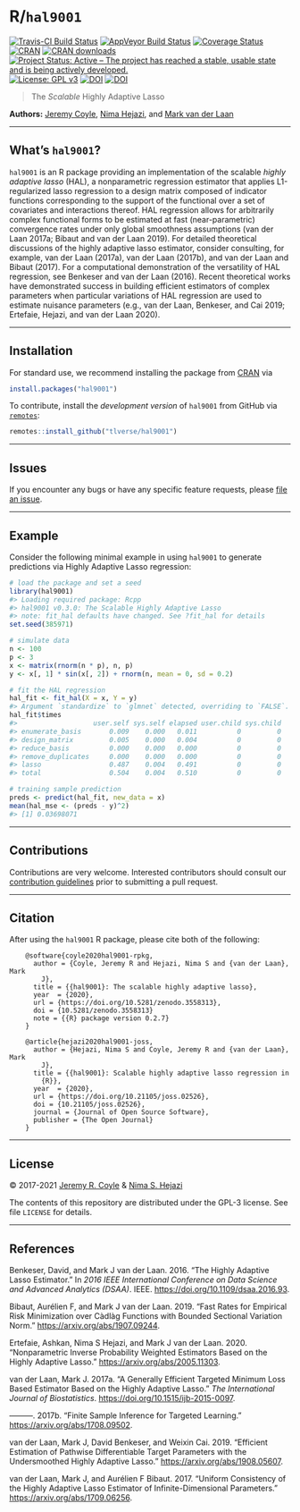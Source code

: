 
<!-- README.md is generated from README.Rmd. Please edit that file -->

# R/`hal9001`

[![Travis-CI Build
Status](https://travis-ci.com/tlverse/hal9001.svg?branch=master)](https://travis-ci.com/tlverse/hal9001)
[![AppVeyor Build
Status](https://ci.appveyor.com/api/projects/status/github/tlverse/hal9001?branch=master&svg=true)](https://ci.appveyor.com/project/tlverse/hal9001)
[![Coverage
Status](https://img.shields.io/codecov/c/github/tlverse/hal9001/master.svg)](https://codecov.io/github/tlverse/hal9001?branch=master)
[![CRAN](https://www.r-pkg.org/badges/version/hal9001)](https://www.r-pkg.org/pkg/hal9001)
[![CRAN
downloads](https://cranlogs.r-pkg.org/badges/hal9001)](https://CRAN.R-project.org/package=hal9001)
[![Project Status: Active – The project has reached a stable, usable
state and is being actively
developed.](https://www.repostatus.org/badges/latest/active.svg)](https://www.repostatus.org/#active)
[![License: GPL
v3](https://img.shields.io/badge/License-GPL%20v3-blue.svg)](http://www.gnu.org/licenses/gpl-3.0)
[![DOI](https://zenodo.org/badge/DOI/10.5281/zenodo.3558313.svg)](https://doi.org/10.5281/zenodo.3558313)
[![DOI](https://joss.theoj.org/papers/10.21105/joss.02526/status.svg)](https://doi.org/10.21105/joss.02526)

> The *Scalable* Highly Adaptive Lasso

**Authors:** [Jeremy Coyle](https://github.com/tlverse), [Nima
Hejazi](https://nimahejazi.org), and [Mark van der
Laan](https://vanderlaan-lab.org/)

-----

## What’s `hal9001`?

`hal9001` is an R package providing an implementation of the scalable
*highly adaptive lasso* (HAL), a nonparametric regression estimator that
applies L1-regularized lasso regression to a design matrix composed of
indicator functions corresponding to the support of the functional over
a set of covariates and interactions thereof. HAL regression allows for
arbitrarily complex functional forms to be estimated at fast
(near-parametric) convergence rates under only global smoothness
assumptions (van der Laan 2017a; Bibaut and van der Laan 2019). For
detailed theoretical discussions of the highly adaptive lasso estimator,
consider consulting, for example, van der Laan (2017a), van der Laan
(2017b), and van der Laan and Bibaut (2017). For a computational
demonstration of the versatility of HAL regression, see Benkeser and van
der Laan (2016). Recent theoretical works have demonstrated success in
building efficient estimators of complex parameters when particular
variations of HAL regression are used to estimate nuisance parameters
(e.g., van der Laan, Benkeser, and Cai 2019; Ertefaie, Hejazi, and van
der Laan 2020).

-----

## Installation

For standard use, we recommend installing the package from
[CRAN](https://CRAN.R-project.org/package=hal9001) via

``` r
install.packages("hal9001")
```

To contribute, install the *development version* of `hal9001` from
GitHub via [`remotes`](https://CRAN.R-project.org/package=remotes):

``` r
remotes::install_github("tlverse/hal9001")
```

-----

## Issues

If you encounter any bugs or have any specific feature requests, please
[file an issue](https://github.com/tlverse/hal9001/issues).

-----

## Example

Consider the following minimal example in using `hal9001` to generate
predictions via Highly Adaptive Lasso regression:

``` r
# load the package and set a seed
library(hal9001)
#> Loading required package: Rcpp
#> hal9001 v0.3.0: The Scalable Highly Adaptive Lasso
#> note: fit_hal defaults have changed. See ?fit_hal for details
set.seed(385971)

# simulate data
n <- 100
p <- 3
x <- matrix(rnorm(n * p), n, p)
y <- x[, 1] * sin(x[, 2]) + rnorm(n, mean = 0, sd = 0.2)

# fit the HAL regression
hal_fit <- fit_hal(X = x, Y = y)
#> Argument `standardize` to `glmnet` detected, overriding to `FALSE`.
hal_fit$times
#>                   user.self sys.self elapsed user.child sys.child
#> enumerate_basis       0.009    0.000   0.011          0         0
#> design_matrix         0.005    0.000   0.004          0         0
#> reduce_basis          0.000    0.000   0.000          0         0
#> remove_duplicates     0.000    0.000   0.000          0         0
#> lasso                 0.487    0.004   0.491          0         0
#> total                 0.504    0.004   0.510          0         0

# training sample prediction
preds <- predict(hal_fit, new_data = x)
mean(hal_mse <- (preds - y)^2)
#> [1] 0.03698071
```

-----

## Contributions

Contributions are very welcome. Interested contributors should consult
our [contribution
guidelines](https://github.com/tlverse/hal9001/blob/master/CONTRIBUTING.md)
prior to submitting a pull request.

-----

## Citation

After using the `hal9001` R package, please cite both of the following:

``` 
    @software{coyle2020hal9001-rpkg,
      author = {Coyle, Jeremy R and Hejazi, Nima S and {van der Laan}, Mark
        J},
      title = {{hal9001}: The scalable highly adaptive lasso},
      year  = {2020},
      url = {https://doi.org/10.5281/zenodo.3558313},
      doi = {10.5281/zenodo.3558313}
      note = {{R} package version 0.2.7}
    }

    @article{hejazi2020hal9001-joss,
      author = {Hejazi, Nima S and Coyle, Jeremy R and {van der Laan}, Mark
        J},
      title = {{hal9001}: Scalable highly adaptive lasso regression in
        {R}},
      year  = {2020},
      url = {https://doi.org/10.21105/joss.02526},
      doi = {10.21105/joss.02526},
      journal = {Journal of Open Source Software},
      publisher = {The Open Journal}
    }
```

-----

## License

© 2017-2021 [Jeremy R. Coyle](https://github.com/tlverse) & [Nima S.
Hejazi](https://nimahejazi.org)

The contents of this repository are distributed under the GPL-3 license.
See file `LICENSE` for details.

-----

## References

<div id="refs" class="references">

<div id="ref-benkeser2016hal">

Benkeser, David, and Mark J van der Laan. 2016. “The Highly Adaptive
Lasso Estimator.” In *2016 IEEE International Conference on Data Science
and Advanced Analytics (DSAA)*. IEEE.
<https://doi.org/10.1109/dsaa.2016.93>.

</div>

<div id="ref-bibaut2019fast">

Bibaut, Aurélien F, and Mark J van der Laan. 2019. “Fast Rates for
Empirical Risk Minimization over Càdlàg Functions with Bounded Sectional
Variation Norm.” <https://arxiv.org/abs/1907.09244>.

</div>

<div id="ref-ertefaie2020nonparametric">

Ertefaie, Ashkan, Nima S Hejazi, and Mark J van der Laan. 2020.
“Nonparametric Inverse Probability Weighted Estimators Based on the
Highly Adaptive Lasso.” <https://arxiv.org/abs/2005.11303>.

</div>

<div id="ref-vdl2017generally">

van der Laan, Mark J. 2017a. “A Generally Efficient Targeted Minimum
Loss Based Estimator Based on the Highly Adaptive Lasso.” *The
International Journal of Biostatistics*.
<https://doi.org/10.1515/ijb-2015-0097>.

</div>

<div id="ref-vdl2017finite">

———. 2017b. “Finite Sample Inference for Targeted Learning.”
<https://arxiv.org/abs/1708.09502>.

</div>

<div id="ref-vdl2019efficient">

van der Laan, Mark J, David Benkeser, and Weixin Cai. 2019. “Efficient
Estimation of Pathwise Differentiable Target Parameters with the
Undersmoothed Highly Adaptive Lasso.”
<https://arxiv.org/abs/1908.05607>.

</div>

<div id="ref-vdl2017uniform">

van der Laan, Mark J, and Aurélien F Bibaut. 2017. “Uniform Consistency
of the Highly Adaptive Lasso Estimator of Infinite-Dimensional
Parameters.” <https://arxiv.org/abs/1709.06256>.

</div>

</div>
